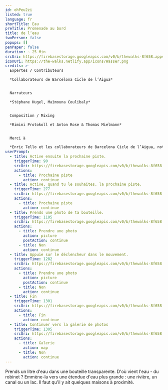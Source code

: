 ```yaml
---
id: ohPeu2zi
listed: true
language: fr
shortTitle: Eau
preTitle: Promenade au bord
title: de l‘eau
twoPerson: false
popups: []
penPaper: false
duration: ~ 25 Min
srcUri: https://firebasestorage.googleapis.com/v0/b/thewalks-8f658.appspot.com/o/mp3%2Fv0%2Ffr_ohPeu2zi%2Ffr_ohPeu2zi.mp3?alt=media&token=33a75a76-5dc5-483d-9a69-097b6bcff748
iconUri: https://the-walks.netlify.app/icons/Wasser.png
credits: >-
  Expertes / Contributeurs

  *Collaborateurs de Barcelona Cicle de l’Aigua*


  Narrateurs

  *Stéphane Hugel, Maïmouna Coulibaly*


  Composition / Mixing

  *Rimini Protokoll et Anton Rose & Thomas Mielmann*


  Merci à

  *Enric Tello et les collaborateurs de Barcelona Cicle de l’Aigua, notamment Ignasi Batalle Barber et Gustavo Ramon Wilhelmi, Peter Breitenbach, Lilli Kuschel, Niki Neecke (Jardin Sonore), Zoï Wetzel*
userPrompt:
  - title: Active ensuite la prochaine piste.
    triggerTime: 90
    srcUri: https://firebasestorage.googleapis.com/v0/b/thewalks-8f658.appspot.com/o/mp3%2Fv0%2Ffr_ohPeu2zi%2Ffr_ohPeu2zi_loop_1.mp3?alt=media&token=047769b5-a8d0-4412-a11a-323afb9992df
    actions:
      - title: Prochaine piste
        action: continue
  - title: Active, quand tu le souhaites, la prochaine piste.
    triggerTime: 277
    srcUri: https://firebasestorage.googleapis.com/v0/b/thewalks-8f658.appspot.com/o/mp3%2Fv0%2Ffr_ohPeu2zi%2Ffr_ohPeu2zi_loop_2.mp3?alt=media&token=97ff0846-1160-49e6-9e49-e60e4df68b4d
    actions:
      - title: Prochaine piste
        action: continue
  - title: Prends une photo de ta bouteille.
    triggerTime: 1105
    srcUri: https://firebasestorage.googleapis.com/v0/b/thewalks-8f658.appspot.com/o/mp3%2Fv0%2Ffr_ohPeu2zi%2Ffr_ohPeu2zi_loop_3.mp3?alt=media&token=da509132-be01-4a3c-86bd-f2ff2501dd6e
    actions:
      - title: Prendre une photo
        action: picture
        postAction: continue
      - title: Non
        action: continue
  - title: Appuie sur le déclencheur dans le mouvement.
    triggerTime: 1282
    srcUri: https://firebasestorage.googleapis.com/v0/b/thewalks-8f658.appspot.com/o/mp3%2Fv0%2Ffr_ohPeu2zi%2Ffr_ohPeu2zi_loop_4.mp3?alt=media&token=21a3cb9d-401a-42e9-b0e5-6251ff21d5cb
    actions:
      - title: Prendre une photo
        action: picture
        postAction: continue
      - title: Non
        action: continue
  - title: Fin
    triggerTime: 1301
    srcUri: https://firebasestorage.googleapis.com/v0/b/thewalks-8f658.appspot.com/o/mp3%2Fv0%2Ffr_ohPeu2zi%2Ffr_ohPeu2zi_loop_5.mp3?alt=media&token=09162d04-9bcc-4cc4-8ee2-f41d71120259
    actions:
      - title: Fin
        action: continue
  - title: Continuer vers la galerie de photos
    triggerTime: 1305
    srcUri: https://firebasestorage.googleapis.com/v0/b/thewalks-8f658.appspot.com/o/static%2Fmedias%2Fmulti_Zeubeel8_loop.mp3?alt=media&token=88349085-3303-48b9-bdc6-fd7b09519a26
    actions:
      - title: Galerie
        action: map
      - title: Non
        action: continue
---
```

Prends un litre d'eau dans une bouteille transparente. D'où vient l'eau - du robinet ? Emmène-la vers une étendue d'eau plus grande : une rivière, un canal ou un lac. Il faut qu'il y ait quelques maisons à proximité.
